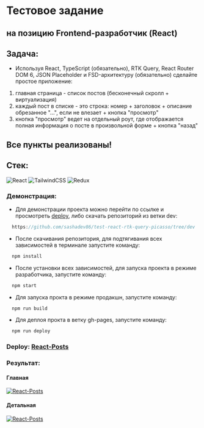 # Тестовое задание
## на позицию Frontend-разработчик (React)

## Задача:
* Используя React, TypeScript (обязательно), RTK Query, React Router DOM 6, JSON Placeholder и FSD-архитектуру (обязательно) сделайте простое приложение:
1. главная страница - список постов (бесконечный скролл + виртуализация)
2. каждый пост в списке - это строка: номер + заголовок + описание обрезанное "...", если не влезает + кнопка "просмотр"
3. кнопка "просмотр" ведет на отдельный роут, где отображается полная информация о посте в произвольной форме + кнопка "назад"

## Все пункты реализованы!

## Стек: 
![React](https://img.shields.io/badge/react-%2320232a.svg?style=for-the-badge&logo=react&logoColor=%2361DAFB) ![TailwindCSS](https://img.shields.io/badge/tailwindcss-%2338B2AC.svg?style=for-the-badge&logo=tailwind-css&logoColor=white) ![Redux](https://img.shields.io/badge/redux-%23593d88.svg?style=for-the-badge&logo=redux&logoColor=white)
### Демонстрация:

* Для демонстрации проекта можно перейти по ссылке и просмотреть [deploy](https://sashadev86.github.io/test-react-rtk-query-picasso/ "React-Posts"), либо скачать репозиторий из ветки dev:
```javascript
  https://github.com/sashadev86/test-react-rtk-query-picasso/tree/dev
```
* После скачивания репозитория, для подтягивания всех зависимостей в терминале запустите команду:
```javascript
  npm install
```
* После установки всех зависимостей, для запуска проекта в режиме разработчика, запустите команду:
```javascript
  npm start
```
* Для запуска прокта в режиме продакшн, запустите команду:
```javascript
  npm run build
```
* Для деплоя прокта в ветку gh-pages, запустите команду:
```javascript
  npm run deploy
```

### Deploy: [React-Posts](https://sashadev86.github.io/test-react-rtk-query-picasso/ "React-Posts")

### Результат:
#### Главная
[![React-Posts](https://github.com/sashadev86/my-img/blob/main/posts-picasso.png?raw=true)](https://sashadev86.github.io/test-react-rtk-query-picasso/)
#### Детальная
[![React-Posts](https://github.com/sashadev86/my-img/blob/main/post-detail-picasso.png?raw=true)](https://sashadev86.github.io/test-react-rtk-query-picasso/#/posts/1)
